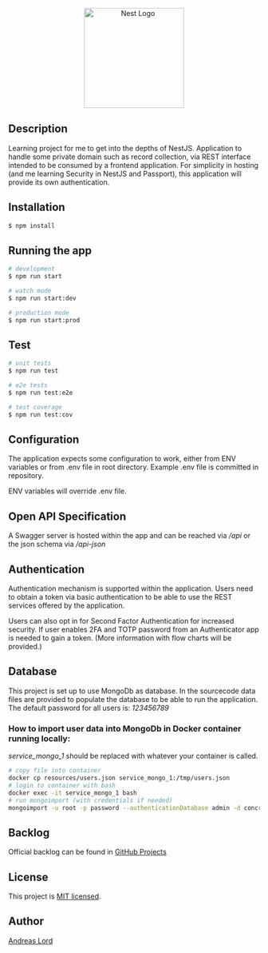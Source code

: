 <p align="center">
  <a href="http://nestjs.com/" target="blank"><img src="https://nestjs.com/img/logo-small.svg" width="200" alt="Nest Logo" /></a>
</p>

## Description

Learning project for me to get into the depths of NestJS. Application to handle some private domain such as record collection, via REST interface intended to be consumed by a frontend application. For simplicity in hosting (and me learning Security in NestJS and Passport), this application will provide its own authentication. 

## Installation

```bash
$ npm install
```

## Running the app

```bash
# development
$ npm run start

# watch mode
$ npm run start:dev

# production mode
$ npm run start:prod
```

## Test

```bash
# unit tests
$ npm run test

# e2e tests
$ npm run test:e2e

# test coverage
$ npm run test:cov
```

## Configuration
The application expects some configuration to work, either from ENV variables or from .env file in root directory. 
Example .env file is committed in repository. 

ENV variables will override .env file.

## Open API Specification
A Swagger server is hosted within the app and can be reached via _/api_ or the json schema via _/api-json_

## Authentication
Authentication mechanism is supported within the application. Users need to obtain a token via basic authentication to 
be able to use the REST services offered by the application.

Users can also opt in for Second Factor Authentication for increased security. If user enables 2FA and TOTP password from
an Authenticator app is needed to gain a token. (More information with flow charts will be provided.)

## Database
This project is set up to use MongoDb as database. In the sourcecode data files are provided to populate the database to
be able to run the application. The default password for all users is: _123456789_

### How to import user data into MongoDb in Docker container running locally:
_service_mongo_1_ should be replaced with whatever your container is called.
```bash
# copy file into container
docker cp resources/users.json service_mongo_1:/tmp/users.json
# login to container with bash
docker exec -it service_mongo_1 bash
# run mongoimport (with credentials if needed)
mongoimport -u root -p password --authenticationDatabase admin -d concrete -c users --type=json --file /tmp/users.json
```

## Backlog
Official backlog can be found in [GitHub Projects](https://github.com/users/andlo779/projects/2/views/2)

## License

This project is [MIT licensed](LICENSE.md).

## Author
[Andreas Lord](mailto:andlo779@gmail.com) 
